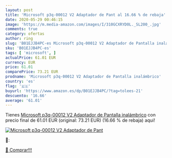 ```yaml
---
layout: post
title: 'Microsoft p3q-00012 V2 Adaptador de Pant al 16.66 % de rebaja'
date: 2020-05-29 00:46:15
image: 'https://m.media-amazon.com/images/I/310GCXRYD0L._SL200_.jpg'
comments: true
category: ofertas
author: ring
slug: 'B01EJJB4PC-es Microsoft p3q-00012 V2 Adaptador de Pantalla inalámbrico'
sku: 'B01EJJB4PC-es'
tags: [ 'microsoft', ]
actualPrice: 61.01 EUR
currency: EUR
price: 61.01
comparePrice: 73.21 EUR
prodname: 'Microsoft p3q-00012 V2 Adaptador de Pantalla inalámbrico'
country: 'es'
flag: '🇪🇸'
buyurl: 'https://www.amazon.es/dp/B01EJJB4PC/?tag=tolees-21'
descuento: '16.66'
average: '61.01'
---
```


Tienes [Microsoft p3q-00012 V2 Adaptador de Pantalla inalámbrico](https://www.amazon.es/dp/B01EJJB4PC/?tag=tolees-21) con precio final de  61.01 EUR (original: 73.21 EUR) (16.66 %  de rebaja) aqui!

[![Microsoft p3q-00012 V2 Adaptador de Pant](https://m.media-amazon.com/images/I/310GCXRYD0L._SL200_.jpg)](https://www.amazon.es/dp/B01EJJB4PC/?tag=tolees-21)

🔎:


[🛒 Comprar!!!](https://www.amazon.es/dp/B01EJJB4PC/?tag=tolees-21)
